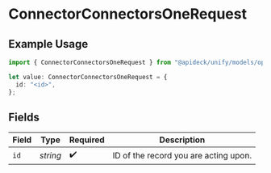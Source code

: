 # ConnectorConnectorsOneRequest

## Example Usage

```typescript
import { ConnectorConnectorsOneRequest } from "@apideck/unify/models/operations";

let value: ConnectorConnectorsOneRequest = {
  id: "<id>",
};
```

## Fields

| Field                                 | Type                                  | Required                              | Description                           |
| ------------------------------------- | ------------------------------------- | ------------------------------------- | ------------------------------------- |
| `id`                                  | *string*                              | :heavy_check_mark:                    | ID of the record you are acting upon. |